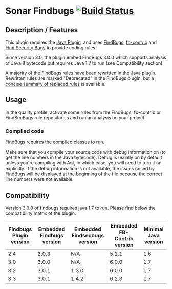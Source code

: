 Sonar Findbugs [![Build Status](https://travis-ci.org/SonarQubeCommunity/sonar-findbugs.svg?branch=master)](https://travis-ci.org/SonarQubeCommunity/sonar-findbugs)
==========

## Description / Features
This plugin requires the [Java Plugin](http://docs.sonarqube.org/display/PLUG/Java+Plugin), and uses [FindBugs](http://findbugs.sourceforge.net/), [fb-contrib](http://fb-contrib.sourceforge.net/) and [Find Security Bugs](http://h3xstream.github.io/find-sec-bugs/) to provide coding rules.

Since version 3.0, the plugin embed FindBugs 3.0.0 which supports analysis of Java 8 bytecode but requires Java 1.7 to run (see Compatibility section)

A majority of the FindBugs rules have been rewritten in the Java plugin. Rewritten rules are marked "Deprecated" in the FindBugs plugin, but a [concise summary of replaced rules](http://dist.sonarsource.com/reports/coverage/findbugs.html) is available.

## Usage
In the quality profile, activate some rules from the FindBugs, fb-contrib or FindSecBugs rule repositories and run an analysis on your project.

### Compiled code
FindBugs requires the compiled classes to run.

Make sure that you compile your source code with debug information on (to get the line numbers in the Java bytecode). Debug is usually on by default unless you're compiling with Ant, in which case, you will need to turn it on explicitly. If the debug information is not available, the issues raised by FindBugs will be displayed at the beginning of the file because the correct line numbers were not available.


## Compatibility 
Version 3.0.0 of findbugs requires java 1.7 to run. Please find below the compatibility matrix of the plugin.

Findbugs Plugin version|Embedded Findbugs version|Embedded Findsecbugs version|Embedded FB-Contrib version|Minimal Java version
---|---|---|---|---
2.4|2.0.3|N/A|5.2.1|1.6
3.0|3.0.0|N/A|6.0.0|1.7
3.2|3.0.1|1.3.0|6.0.0|1.7
3.3|3.0.1|1.4.2|6.2.3|1.7
